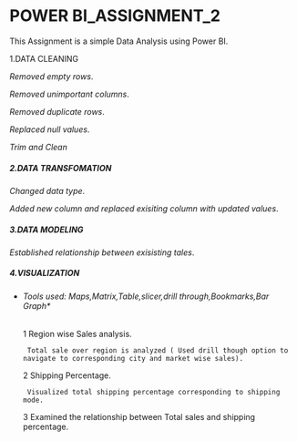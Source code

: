 # POWER BI_ASSIGNMENT_2
This Assignment is a simple Data Analysis using Power BI.

1.DATA CLEANING

  *Removed empty rows*.
  
  *Removed unimportant columns*.
  
  *Removed duplicate rows*.
  
  *Replaced null values*.
  
  *Trim and Clean*
  
##### 2.DATA TRANSFOMATION

   *Changed data type*.
  
   *Added new column and replaced exisiting column with updated values*.
  
##### 3.DATA MODELING

 *Established relationship between exisisting tales*.

##### 4.VISUALIZATION
* ###### Tools used: Maps,Matrix,Table,slicer,drill through,Bookmarks,Bar Graph*
 
  1    Region wise Sales analysis.
  
       Total sale over region is analyzed ( Used drill though option to navigate to corresponding city and market wise sales).

  2    Shipping Percentage.
  
       Visualized total shipping percentage corresponding to shipping mode.
  

  3    Examined the relationship between Total sales and shipping percentage.


